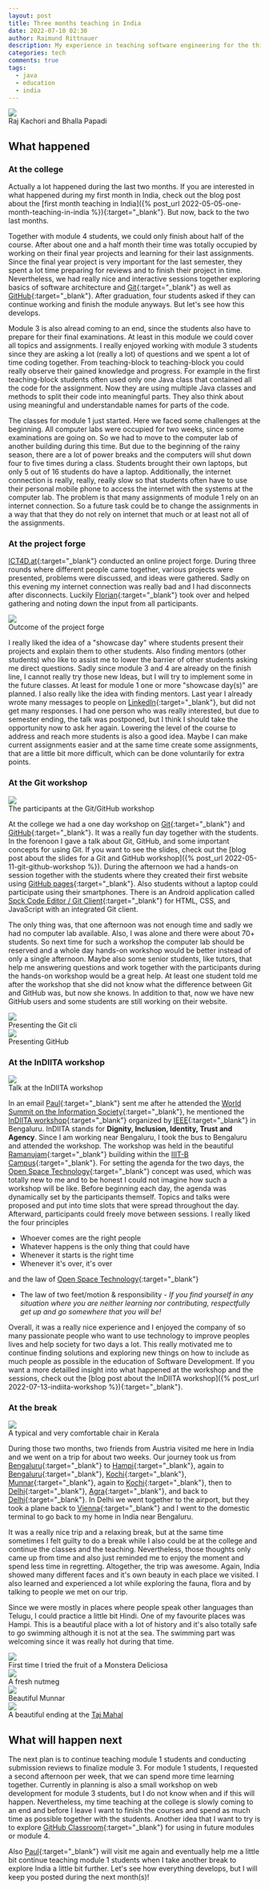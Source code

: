 ```yaml
---
layout: post
title: Three months teaching in India
date: 2022-07-10 02:30
author: Raimund Rittnauer
description: My experience in teaching software engineering for the third month at a rural college in India
categories: tech
comments: true
tags:
  - java
  - education
  - india
---
```


<div class="img_row">
  <a href="/assets/img/2022-07-10-three-months-teaching-in-india/raj-kachori-bhalla-papadi.jpeg" target="_blank">
    <img class="col three" src="/assets/img/2022-07-10-three-months-teaching-in-india/raj-kachori-bhalla-papadi.jpeg">
  </a>
</div>
<div class="col three caption">
	Raj Kachori and Bhalla Papadi
</div>

## What happened
### At the college

Actually a lot happened during the last two months. If you are interested in what happened during my first month in India, check out the blog post about the [first month teaching in India]({% post_url 2022-05-05-one-month-teaching-in-india %}){:target="_blank"}. But now, back to the two last months.

Together with module 4 students, we could only finish about half of the course. After about one and a half month their time was totally occupied by working on their final year projects and learning for their last assignments. Since the final year project is very important for the last semester, they spent a lot time preparing for reviews and to finish their project in time. Nevertheless, we had really nice and interactive sessions together exploring basics of software architecture and [Git](https://git-scm.com/){:target="_blank"} as well as [GitHub](https://github.com/){:target="_blank"}. After graduation, four students asked if they can continue working and finish the module anyways. But let's see how this develops.

Module 3 is also alread coming to an end, since the students also have to prepare for their final examinations. At least in this module we could cover all topics and assignments. I really enjoyed working with module 3 students since they are asking a lot (really a lot) of questions and we spent a lot of time coding together. From teaching-block to teaching-block you could really observe their gained knowledge and progress. For example in the first teaching-block students often used only one Java class that contained all the code for the assignment. Now they are using multiple Java classes and methods to split their code into meaningful parts. They also think about using meaningful and understandable names for parts of the code.

The classes for module 1 just started. Here we faced some challenges at the beginning. All computer labs were occupied for two weeks, since some examinations are going on. So we had to move to the computer lab of another building during this time. But due to the beginning of the rainy season, there are a lot of power breaks and the computers will shut down four to five times during a class. Students brought their own laptops, but only 5 out of 16 students do have a laptop. Additionally, the internet connection is really, really, really slow so that students often have to use their personal mobile phone to access the internet with the systems at the computer lab. The problem is that many assignments of module 1 rely on an internet connection. So a future task could be to change the assignments in a way that that they do not rely on internet that much or at least not all of the assignments.

### At the project forge

[ICT4D.at](https://www.ict4d.at/){:target="_blank"} conducted an online project forge. During three rounds where different people came together, various projects were presented, problems were discussed, and ideas were gathered. Sadly on this evening my internet connection was really bad and I had disconnects after disconnects. Luckily [Florian](https://www.ict4d.at/about/){:target="_blank"} took over and helped gathering and noting down the input from all participants.

<div class="img_row">
  <a href="/assets/img/2022-07-10-three-months-teaching-in-india/project-forge.jpg" target="_blank">
    <img class="col three" src="/assets/img/2022-07-10-three-months-teaching-in-india/project-forge.jpg">
  </a>
</div>
<div class="col three caption">
	Outcome of the project forge
</div>

I really liked the idea of a "showcase day" where students present their projects and explain them to other students. Also finding mentors (other students) who like to assist me to lower the barrier of other students asking me direct questions. Sadly since module 3 and 4 are already on the finish line, I cannot really try those new Ideas, but I will try to implement some in the future classes. At least for module 1 one or more "showcase day(s)" are planned. I also really like the idea with finding mentors. Last year I already wrote many messages to people on [LinkedIn](https://linkedin.com/){:target="_blank"}, but did not get many responses. I had one person who was really interested, but due to semester ending, the talk was postponed, but I think I should take the opportunity now to ask her again. Lowering the level of the course to address and reach more students is also a good idea. Maybe I can make current assignments easier and at the same time create some assignments, that are a little bit more difficult, which can be done voluntarily for extra points.

### At the Git workshop

<div class="img_row">
  <a href="/assets/img/2022-07-10-three-months-teaching-in-india/git-workshop-1.jpg" target="_blank">
    <img class="col three" src="/assets/img/2022-07-10-three-months-teaching-in-india/git-workshop-1.jpg">
  </a>
</div>
<div class="col three caption">
	The participants at the Git/GitHub workshop
</div>

At the college we had a one day workshop on [Git](https://git-scm.com/){:target="_blank"} and [GitHub](https://github.com/){:target="_blank"}. It was a really fun day together with the students. In the forenoon I gave a talk about Git, GitHub, and some important concepts for using Git. If you want to see the slides, check out the [blog post about the slides for a Git and GitHub workshop]({% post_url 2022-05-11-git-github-workshop %}). During the afternoon we had a hands-on session together with the students where they created their first website using [GitHub pages](https://pages.github.com/){:target="_blank"}. Also students without a laptop could participate using their smartphones. There is an Android application called [Spck Code Editor / Git Client](https://play.google.com/store/apps/details?id=io.spck){:target="_blank"} for HTML, CSS, and JavaScript with an integrated Git client.

The only thing was, that one afternoon was not enough time and sadly we had no computer lab available. Also, I was alone and there were about 70+ students. So next time for such a workshop the computer lab should be reserved and a whole day hands-on workshop would be better instead of only a single afternoon. Maybe also some senior students, like tutors, that help me answering questions and work together with the participants during the hands-on workshop would be a great help. At least one student told me after the workshop that she did not know what the difference between Git and GitHub was, but now she knows. In addition to that, now we have new GitHub users and some students are still working on their website.

<div class="img_row">
  <a href="/assets/img/2022-07-10-three-months-teaching-in-india/git-workshop-2.jpg" target="_blank">
    <img class="col three" src="/assets/img/2022-07-10-three-months-teaching-in-india/git-workshop-2.jpg">
  </a>
</div>
<div class="col three caption">
	Presenting the Git cli
</div>

<div class="img_row">
  <a href="/assets/img/2022-07-10-three-months-teaching-in-india/git-workshop-3.jpg" target="_blank">
    <img class="col three" src="/assets/img/2022-07-10-three-months-teaching-in-india/git-workshop-3.jpg">
  </a>
</div>
<div class="col three caption">
	Presenting GitHub
</div>

### At the InDIITA workshop

<div class="img_row">
  <a href="/assets/img/2022-07-10-three-months-teaching-in-india/indiita.jpg" target="_blank">
    <img class="col three" src="/assets/img/2022-07-10-three-months-teaching-in-india/indiita.jpg">
  </a>
</div>
<div class="col three caption">
	Talk at the InDIITA workshop
</div>

In an email [Paul](https://www.ict4d.at/about/){:target="_blank"} sent me after he attended the [World Summit on the Information Society](https://www.ict4d.at/2022/06/19/ict4d-at-at-the-world-summit-on-the-information-society-forum-2022-discussing-desc-and-acting-as-a-hltf/){:target="_blank"}, he mentioned the [InDIITA workshop](https://engagestandards.ieee.org/InDIITA2022.html){:target="_blank"} organized by [IEEE](https://www.ieee.org/about/ieee-india.html/){:target="_blank"} in Bengaluru. InDIITA stands for __Dignity, Inclusion, Identity, Trust and Agency__. Since I am working near Bengaluru, I took the bus to Bengaluru and attended the workshop. The workshop was held in the beautiful [Ramanujam](https://en.wikipedia.org/wiki/Srinivasa_Ramanujan){:target="_blank"} building within the [IIIT-B Campus](https://www.iiitb.ac.in/){:target="_blank"}. For setting the agenda for the two days, the [Open Space Technology](https://en.wikipedia.org/wiki/Open_Space_Technology){:target="_blank"} concept was used, which was totally new to me and to be honest I could not imagine how such a workshop will be like. Before beginning each day, the agenda was dynamically set by the participants themself. Topics and talks were proposed and put into time slots that were spread throughout the day. Afterward, participants could freely move between sessions. I really liked the four principles

- Whoever comes are the right people
- Whatever happens is the only thing that could have
- Whenever it starts is the right time
- Whenever it's over, it's over

and the law of [Open Space Technology](https://en.wikipedia.org/wiki/Open_Space_Technology){:target="_blank"}

- The law of two feet/motion & responsibility - _If you find yourself in any situation where you are neither learning nor contributing, respectfully get up and go somewhere that you will be!_

Overall, it was a really nice experience and I enjoyed the company of so many passionate people who want to use technology to improve peoples lives and help society for two days a lot. This really motivated me to continue finding solutions and exploring new things on how to include as much people as possible in the education of Software Development. If you want a more detailled insight into what happened at the workshop and the sessions, check out the [blog post about the InDIITA workshop]({% post_url 2022-07-13-indiita-workshop %}){:target="_blank"}.

### At the break

<div class="img_row">
  <a href="/assets/img/2022-07-10-three-months-teaching-in-india/kerala-chair.jpeg" target="_blank">
    <img class="col three" src="/assets/img/2022-07-10-three-months-teaching-in-india/kerala-chair.jpeg">
  </a>
</div>
<div class="col three caption">
	A typical and very comfortable chair in Kerala
</div>

During those two months, two friends from Austria visited me here in India and we went on a trip for about two weeks. Our journey took us from [Bengaluru](https://goo.gl/maps/qPRpyCzFc343vzXP9){:target="_blank"} to [Hampi](https://goo.gl/maps/PuNJPuwuphz7cnHo7){:target="_blank"}, again to [Bengaluru](https://goo.gl/maps/qPRpyCzFc343vzXP9){:target="_blank"}, [Kochi](https://goo.gl/maps/xT5AnwyLcoq3WeWa9){:target="_blank"}, [Munnar](https://goo.gl/maps/W8H49L5gWi1HUcrq5){:target="_blank"}, again to [Kochi](https://goo.gl/maps/xT5AnwyLcoq3WeWa9){:target="_blank"}, then to [Delhi](https://goo.gl/maps/19UzUTMHYc1SNMmP9){:target="_blank"}, [Agra](https://goo.gl/maps/5qdQovjzZQuB57p47){:target="_blank"}, and back to [Delhi](https://goo.gl/maps/19UzUTMHYc1SNMmP9){:target="_blank"}. In Delhi we went together to the airport, but they took a plane back to [Vienna](https://goo.gl/maps/yo5kLNJRpwB2rpcy9){:target="_blank"} and I went to the domestic terminal to go back to my home in India near Bengaluru.

It was a really nice trip and a relaxing break, but at the same time sometimes I felt guilty to do a break while I also could be at the college and continue the classes and the teaching. Nevertheless, those thoughts only came up from time and also just reminded me to enjoy the moment and spend less time in regretting. Altogether, the trip was awesome. Again, India showed many different faces and it's own beauty in each place we visited. I also learned and experienced a lot while exploring the fauna, flora and by talking to people we met on our trip.

Since we were mostly in places where people speak other languages than Telugu, I could practice a little bit Hindi. One of my favourite places was Hampi. This is a beautiful place with a lot of history and it's also totally safe to go swimming although it is not at the sea. The swimming part was welcoming since it was really hot during that time.

<div class="img_row">
  <a href="/assets/img/2022-07-10-three-months-teaching-in-india/monstera.jpeg" target="_blank">
    <img class="col three" src="/assets/img/2022-07-10-three-months-teaching-in-india/monstera.jpeg">
  </a>
</div>
<div class="col three caption">
	First time I tried the fruit of a Monstera Deliciosa
</div>

<div class="img_row">
  <a href="/assets/img/2022-07-10-three-months-teaching-in-india/nutmeg.jpeg" target="_blank">
    <img class="col three" src="/assets/img/2022-07-10-three-months-teaching-in-india/nutmeg.jpeg">
  </a>
</div>
<div class="col three caption">
	A fresh nutmeg
</div>

<div class="img_row">
  <a href="/assets/img/2022-07-10-three-months-teaching-in-india/munnar.jpeg" target="_blank">
    <img class="col three" src="/assets/img/2022-07-10-three-months-teaching-in-india/munnar.jpeg">
  </a>
</div>
<div class="col three caption">
	Beautiful Munnar
</div>

<div class="img_row">
  <a href="/assets/img/2022-07-10-three-months-teaching-in-india/taj-mahal.jpeg" target="_blank">
    <img class="col three" src="/assets/img/2022-07-10-three-months-teaching-in-india/taj-mahal.jpeg">
  </a>
</div>
<div class="col three caption">
	A beautiful ending at the <a href="https://goo.gl/maps/mUnqnU67pRkfNHuXA">Taj Mahal</a>
</div>

## What will happen next

The next plan is to continue teaching module 1 students and conducting submission reviews to finalize module 3. For module 1 students, I requested a second afternoon per week, that we can spend more time learning together. Currently in planning is also a small workshop on web development for module 3 students, but I do not know when and if this will happen. Nevertheless, my time teaching at the college is slowly coming to an end and before I leave I want to finish the courses and spend as much time as possible together with the students. Another idea that I want to try is to explore [GitHub Classroom](https://classroom.github.com/){:target="_blank"} for using in future modules or module 4.

Also [Paul](https://www.ict4d.at/about/){:target="_blank"} will visit me again and eventually help me a little bit continue teaching module 1 students when I take another break to explore India a little bit further. Let's see how everything develops, but I will keep you posted during the next month(s)!